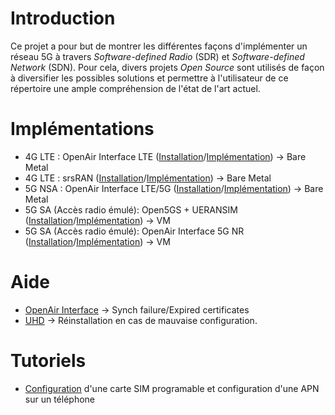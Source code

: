 # Introduction
Ce projet a pour but de montrer les différentes façons d'implémenter un réseau 5G à travers _Software-defined Radio_ (SDR) et _Software-defined Network_ (SDN). Pour cela, divers projets _Open Source_ sont utilisés de façon à diversifier les possibles solutions et permettre à l'utilisateur de ce répertoire une ample compréhension de l'état de l'art actuel.

# Implémentations
* 4G LTE : OpenAir Interface LTE ([Installation](https://github.com/torressantiago/4G-5G-through-SDR/wiki/Installation-de-openairinterface5g)/[Implémentation](https://github.com/torressantiago/4G-5G-through-SDR/wiki/Impl%C3%A9mentation-de-OpenAir-Interface-4G)) -> Bare Metal
* 4G LTE : srsRAN ([Installation](https://github.com/torressantiago/4G-5G-through-SDR/wiki/Installation-de-srsRAN)/[Implémentation](https://github.com/torressantiago/4G-5G-through-SDR/wiki/Impl%C3%A9mentation-de-srsRAN)) -> Bare Metal
* 5G NSA : OpenAir Interface LTE/5G ([Installation](https://github.com/torressantiago/4G-5G-through-SDR/wiki/Installation-de-openairinterface5g)/[Implémentation](https://github.com/torressantiago/4G-5G-through-SDR/wiki/Impl%C3%A9mentation-de-OpenAir-Interface-5G-NSA)) -> Bare Metal
* 5G SA (Accès radio émulé): Open5GS + UERANSIM ([Installation](https://github.com/torressantiago/4G-5G-through-SDR/wiki/Installation-Open5GS)/[Implémentation](https://github.com/torressantiago/4G-5G-through-SDR/wiki/Impl%C3%A9mentation-de-5G-SA-avec-Open5GS)) -> VM
* 5G SA (Accès radio émulé): OpenAir Interface 5G NR ([Installation](https://github.com/torressantiago/4G-5G-through-SDR/wiki/Installation-de-openairinterface-5G-SA)/[Implémentation](https://github.com/torressantiago/4G-5G-through-SDR/wiki/Impl%C3%A9mentation-de-5G-SA-avec-OpenAir-Interface)) -> VM

# Aide
- [OpenAir Interface](https://github.com/torressantiago/4G-5G-through-SDR/wiki/Impl%C3%A9mentation-de-OpenAir-Interface-4G#synch-failure-error) -> Synch failure/Expired certificates
- [UHD](https://kb.ettus.com/Building_and_Installing_the_USRP_Open-Source_Toolchain_(UHD_and_GNU_Radio)_on_Linux) -> Réinstallation en cas de mauvaise configuration.

# Tutoriels
* [Configuration](https://github.com/torressantiago/4G-5G-through-SDR/wiki/Programmation-de-la-carte-SIM) d'une carte SIM programable et configuration d'une APN sur un téléphone
